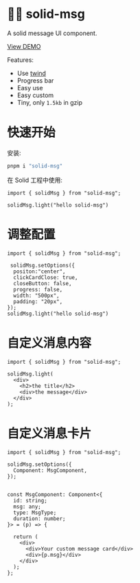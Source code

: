# 🏂🏽 solid-msg

A solid message UI component.

[View DEMO](https://solid-msg.gewulian.com)

Features:

- Use [twind](https://github.com/tw-in-js/twind)
- Progress bar
- Easy use 
- Easy custom
- Tiny, only `1.5kb` in gzip

# 快速开始

安装:

```sh
pnpm i "solid-msg"
```

在 Solid 工程中使用:

```tsx
import { solidMsg } from "solid-msg";

solidMsg.light("hello solid-msg")
```

# 调整配置

```tsx
import { solidMsg } from "solid-msg";

 solidMsg.setOptions({
  positon:"center",
  clickCardClose: true,
  closeButton: false,
  progress: false,
  width: "500px",
  padding: "20px",
});
solidMsg.light("hello solid-msg")
```

# 自定义消息内容

```tsx
import { solidMsg } from "solid-msg";

solidMsg.light(
  <div>
    <h2>the title</h2>
    <div>the message</div>
  </div>
);
```


# 自定义消息卡片

```tsx
import { solidMsg } from "solid-msg";

solidMsg.setOptions({
  Component: MsgComponent,
});


const MsgComponent: Component<{
  id: string;
  msg: any;
  type: MsgType;
  duration: number;
}> = (p) => {

  return (
    <div>
      <div>Your custom message card</div>
      <div>{p.msg}</div>
    </div>
  );
};

```

